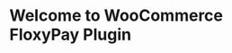 
<style>
  .h1{
  .heading{
  background: blue;
  padding: 20px;
  }
  }
  </style>
<h1 clas="heading h1 text-center">Welcome to WooCommerce FloxyPay Plugin</h1> 
